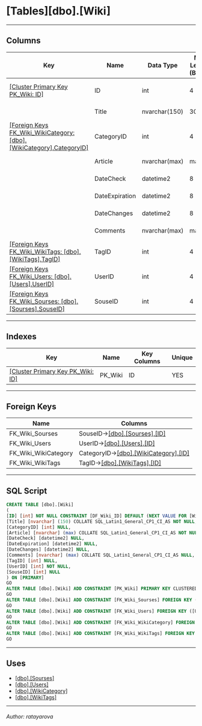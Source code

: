 #### 
# [Tables][dbo].[Wiki]
---

## <a name="#columns"></a>Columns

| Key | Name | Data Type | Max Length (Bytes) | Nullability | Default |
|---|---|---|---|---|---|
| [[Cluster Primary Key PK_Wiki: ID]](#indexes) | ID | int | 4 | NOT NULL | (NEXT VALUE FOR [WikiID_seq]) |
|  | Title | nvarchar(150) | 300 | NOT NULL |  |
| [[Foreign Keys FK_Wiki_WikiCategory: [dbo].[WikiCategory].CategoryID]](#foreignkeys) | CategoryID | int | 4 | NULL allowed |  |
|  | Article | nvarchar(max) | max | NOT NULL |  |
|  | DateCheck | datetime2 | 8 | NULL allowed |  |
|  | DateExpiration | datetime2 | 8 | NULL allowed |  |
|  | DateChanges | datetime2 | 8 | NULL allowed |  |
|  | Comments | nvarchar(max) | max | NULL allowed |  |
| [[Foreign Keys FK_Wiki_WikiTags: [dbo].[WikiTags].TagID]](#foreignkeys) | TagID | int | 4 | NULL allowed |  |
| [[Foreign Keys FK_Wiki_Users: [dbo].[Users].UserID]](#foreignkeys) | UserID | int | 4 | NOT NULL |  |
| [[Foreign Keys FK_Wiki_Sourses: [dbo].[Sourses].SouseID]](#foreignkeys) | SouseID | int | 4 | NULL allowed |  |


---

## <a name="#indexes"></a>Indexes

| Key | Name | Key Columns | Unique |
|---|---|---|---|
| [[Cluster Primary Key PK_Wiki: ID]](#indexes) | PK_Wiki | ID | YES |


---

## <a name="#foreignkeys"></a>Foreign Keys

| Name | Columns |
|---|---|
| FK_Wiki_Sourses | SouseID->[[dbo].[Sourses].[ID]](dbo_Sourses.md) |
| FK_Wiki_Users | UserID->[[dbo].[Users].[ID]](dbo_Users.md) |
| FK_Wiki_WikiCategory | CategoryID->[[dbo].[WikiCategory].[ID]](dbo_WikiCategory.md) |
| FK_Wiki_WikiTags | TagID->[[dbo].[WikiTags].[ID]](dbo_WikiTags.md) |


---

## <a name="#sqlscript"></a>SQL Script

```sql
CREATE TABLE [dbo].[Wiki]
(
[ID] [int] NOT NULL CONSTRAINT [DF_Wiki_ID] DEFAULT (NEXT VALUE FOR [WikiID_seq]),
[Title] [nvarchar] (150) COLLATE SQL_Latin1_General_CP1_CI_AS NOT NULL,
[CategoryID] [int] NULL,
[Article] [nvarchar] (max) COLLATE SQL_Latin1_General_CP1_CI_AS NOT NULL,
[DateCheck] [datetime2] NULL,
[DateExpiration] [datetime2] NULL,
[DateChanges] [datetime2] NULL,
[Comments] [nvarchar] (max) COLLATE SQL_Latin1_General_CP1_CI_AS NULL,
[TagID] [int] NULL,
[UserID] [int] NOT NULL,
[SouseID] [int] NULL
) ON [PRIMARY]
GO
ALTER TABLE [dbo].[Wiki] ADD CONSTRAINT [PK_Wiki] PRIMARY KEY CLUSTERED ([ID]) ON [PRIMARY]
GO
ALTER TABLE [dbo].[Wiki] ADD CONSTRAINT [FK_Wiki_Sourses] FOREIGN KEY ([SouseID]) REFERENCES [dbo].[Sourses] ([ID])
GO
ALTER TABLE [dbo].[Wiki] ADD CONSTRAINT [FK_Wiki_Users] FOREIGN KEY ([UserID]) REFERENCES [dbo].[Users] ([ID])
GO
ALTER TABLE [dbo].[Wiki] ADD CONSTRAINT [FK_Wiki_WikiCategory] FOREIGN KEY ([CategoryID]) REFERENCES [dbo].[WikiCategory] ([ID])
GO
ALTER TABLE [dbo].[Wiki] ADD CONSTRAINT [FK_Wiki_WikiTags] FOREIGN KEY ([TagID]) REFERENCES [dbo].[WikiTags] ([ID])
GO

```


---

## <a name="#uses"></a>Uses

* [[dbo].[Sourses]](dbo_Sourses.md)
* [[dbo].[Users]](dbo_Users.md)
* [[dbo].[WikiCategory]](dbo_WikiCategory.md)
* [[dbo].[WikiTags]](dbo_WikiTags.md)


---

###### Author:  ratayarova

